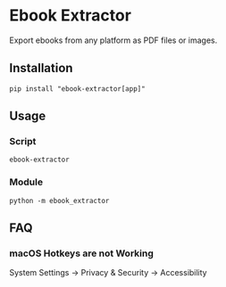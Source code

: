 # Ebook Extractor

Export ebooks from any platform as PDF files or images.

## Installation

```shell
pip install "ebook-extractor[app]"
```

## Usage

### Script

```shell
ebook-extractor
```

### Module

```shell
python -m ebook_extractor
```

## FAQ

### macOS Hotkeys are not Working

System Settings -> Privacy & Security -> Accessibility
